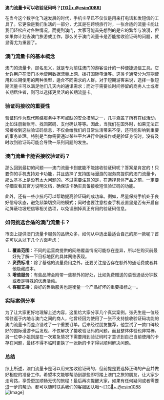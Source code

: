 **澳门流量卡可以收验证码吗？[[TG💪+ @esim1088](https://t.me/s/esim1088)]**

在当今这个数字化飞速发展的时代，手机卡早已不仅仅是用来打电话和发短信的工具了。它更像是我们生活的一部分，尤其是在跨境旅行时，一张合适的流量卡能让我们轻松应对各种情况。而提到澳门，大家可能首先想到的是它的繁华与浪漫，但如果你计划去澳门旅游或工作，那么关于澳门流量卡是否能接收验证码的问题，就显得尤为重要了。

### 澳门流量卡的基本概念

澳门的流量卡，顾名思义，就是专为前往澳门的游客设计的一种便捷通信工具。它允许用户在澳门本地使用数据流量上网、拨打国际电话等。这类卡通常分为短期使用和长期使用的两种类型，适合不同需求的人群。对于短期游客来说，选择一张短期流量卡可以满足他们几天内的通讯需求；而对于需要长时间停留的商务人士或者长期居住者，则可以选择更灵活的长期流量卡。

### 验证码接收的重要性

验证码作为现代网络服务中不可或缺的安全措施之一，几乎涵盖了所有在线活动，比如注册新账号、找回密码、支付确认等等。因此，当我们在国外时，如果无法正常接收到这些验证码信息，不仅会给我们的日常生活带来不便，还可能影响到重要的事务处理。特别是当你需要通过某些平台进行金融操作或是验证身份时，没有及时收到验证码可能会导致一系列问题的发生。

### 澳门流量卡能否接收验证码？

那么回到最初的问题——澳门流量卡到底能不能接收验证码呢？答案是肯定的！只要你的手机支持双卡功能，并且选择了支持国际漫游的服务商提供的澳门流量卡，那么基本上是没有太大问题的。不过需要注意的是，在选择具体产品之前，一定要仔细查看其官方说明文档，确保该卡确实具备接收短信验证码的功能。

此外，还有一些小技巧可以帮助提高验证码的成功率。例如，尽量保持手机处于良好信号状态，避免频繁切换网络模式；同时也要注意检查手机设置里是否有开启自动屏蔽垃圾短信等相关选项，以免误删掉真正有用的验证码信息。

### 如何挑选合适的澳门流量卡？

市面上提供澳门流量卡服务的品牌众多，如何从中选出最适合自己的那一款呢？首先可以从以下几个方面考虑：

1. **覆盖范围**：不同的运营商提供的网络覆盖情况可能存在差异，所以在购买前最好先了解一下目标地区的具体网络表现。
2. **资费标准**：除了基础的流量费用之外，还要关注是否存在额外的通话费或者其他隐藏成本。
3. **增值服务**：有些品牌会附带一些额外的好处，比如免费赠送的语音通话分钟数或者是特殊的优惠活动。
4. **客服支持**：良好的售后服务也是衡量一个产品好坏的重要指标之一。

### 实际案例分享

为了让大家更好地理解上述内容，这里给大家分享几个真实案例。张先生是一位经常往返于内地与澳门之间的商人，他曾经因为使用了一张不支持接收验证码功能的澳门流量卡而差点错过了一个重要订单。后来经过朋友推荐，他尝试了一款口碑较好的国际漫游卡后发现，不仅解决了接收验证码的问题，而且整体体验也非常棒。另一位李小姐则是在一次紧急情况下需要用到验证码时才意识到自己当前使用的卡存在问题，最终不得不临时更换了一张新的卡才得以顺利解决问题。

### 总结

综上所述，澳门流量卡是可以用来接收验证码的，但前提是要选择正确的产品并做好相应的准备工作。希望本文能够帮助到那些即将踏上澳门之旅的朋友，让大家少走弯路，享受更加顺畅无忧的旅程！最后再次提醒大家，如果有任何疑问或者需要进一步的帮助，都可以随时联系我们的客服团队哦～[[TG💪+ @esim1088](https://t.me/s/esim1088) ![Image](https://i.postimg.cc/4NQfJmqS/Snipaste-2025-05-13-00-14-12.png)]